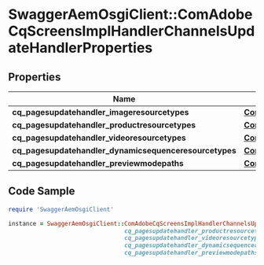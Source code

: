 # SwaggerAemOsgiClient::ComAdobeCqScreensImplHandlerChannelsUpdateHandlerProperties

## Properties

Name | Type | Description | Notes
------------ | ------------- | ------------- | -------------
**cq_pagesupdatehandler_imageresourcetypes** | [**ConfigNodePropertyArray**](ConfigNodePropertyArray.md) |  | [optional] 
**cq_pagesupdatehandler_productresourcetypes** | [**ConfigNodePropertyArray**](ConfigNodePropertyArray.md) |  | [optional] 
**cq_pagesupdatehandler_videoresourcetypes** | [**ConfigNodePropertyArray**](ConfigNodePropertyArray.md) |  | [optional] 
**cq_pagesupdatehandler_dynamicsequenceresourcetypes** | [**ConfigNodePropertyArray**](ConfigNodePropertyArray.md) |  | [optional] 
**cq_pagesupdatehandler_previewmodepaths** | [**ConfigNodePropertyArray**](ConfigNodePropertyArray.md) |  | [optional] 

## Code Sample

```ruby
require 'SwaggerAemOsgiClient'

instance = SwaggerAemOsgiClient::ComAdobeCqScreensImplHandlerChannelsUpdateHandlerProperties.new(cq_pagesupdatehandler_imageresourcetypes: null,
                                 cq_pagesupdatehandler_productresourcetypes: null,
                                 cq_pagesupdatehandler_videoresourcetypes: null,
                                 cq_pagesupdatehandler_dynamicsequenceresourcetypes: null,
                                 cq_pagesupdatehandler_previewmodepaths: null)
```


